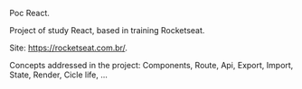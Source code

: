 Poc React.

Project of study React, based in training Rocketseat. 

Site: https://rocketseat.com.br/.

Concepts addressed in the project: Components, Route, Api, Export, Import, State, Render, Cicle life, ...
